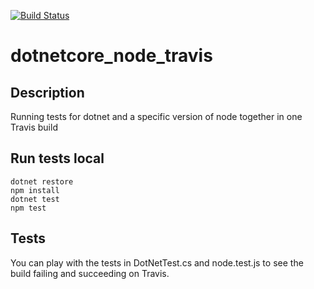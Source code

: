 [![Build Status](https://travis-ci.org/bartw/dotnetcore_node_travis.svg?branch=master)](https://travis-ci.org/bartw/dotnetcore_node_travis)

# dotnetcore_node_travis

## Description

Running tests for dotnet and a specific version of node together in one Travis build

## Run tests local

```shell
dotnet restore
npm install
dotnet test
npm test
```

## Tests

You can play with the tests in DotNetTest.cs and node.test.js to see the build failing and succeeding on Travis.
